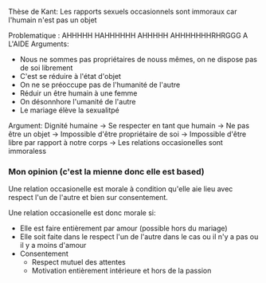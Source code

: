 Thèse de Kant: Les rapports sexuels occasionnels sont immoraux car l'humain n'est pas un objet


Problematique : AHHHHH HAHHHHHH AHHHHH AHHHHHHHRHRGGG A L'AIDE
Arguments:
- Nous ne sommes pas propriétaires de nouss mêmes, on ne dispose pas de soi librement
- C'est se réduire à l'état d'objet
- On ne se préoccupe pas de l'humanité de l'autre
- Réduir un être humain à une femme
- On désonnhore l'umanité de l'autre
- Le mariage élève la sexualitpé

Argument: Dignité humaine -> Se respecter en tant que humain -> Ne pas être un objet -> Impossible d'être propriétaire de soi -> Impossible d'être libre par rapport à notre corps -> Les relations occasionelles sont immoraless



### Mon opinion (c'est la mienne donc elle est based)

Une relation occasionelle est morale à condition qu'elle aie lieu avec respect l'un de l'autre et bien sur consentement.

Une relation occasionelle est donc morale si:
- Elle est faire entièrement par amour (possible hors du mariage)
- Elle soit faite dans le respect l'un de l'autre dans le cas ou il n'y a pas ou il y a moins d'amour
- Consentement
  - Respect mutuel des attentes
  - Motivation entièrement intérieure et hors de la passion
